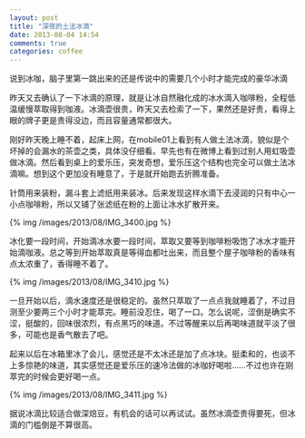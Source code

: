 ```yaml
---
layout: post
title: "深夜的土法冰滴"
date: 2013-08-04 14:54
comments: true
categories: coffee
---
```

说到冰咖，脑子里第一跳出来的还是传说中的需要几个小时才能完成的豪华冰滴

昨天又去确认了一下冰滴的原理，就是让冰自然融化成的冰水滴入咖啡粉，全程低温缓慢萃取得到咖液。冰滴壶很贵，昨天又去检索了一下，果然还是好贵，看得上眼的牌子更是贵得没边，而且容量通常都很大。

刚好昨天晚上睡不着，起床上网，在mobile01上看到有人做土法冰滴，貌似是个坏掉的会漏水的茶壶之类，具体没仔细看。早先也有在微博上看到过别人用虹吸壶做冰滴。然后看到桌上的爱乐压，突发奇想，爱乐压这个结构也完全可以做土法冰滴嘛。想到这个更加没有睡意了，于是就开始跑去折腾准备。

针筒用来装粉，漏斗套上滤纸用来装冰。后来发现这样水滴下去浸润的只有中心一小点咖啡粉，所以又铺了张滤纸在粉的上面让冰水扩散开来。

{% img /images/2013/08/IMG_3400.jpg %}

冰化要一段时间，开始滴冰水要一段时间，萃取又要等到咖啡粉吸饱了冰水才能开始滴咖液。总之等到开始萃取真是等得血都吐出来，而且整个屋子咖啡粉的香味有点太浓重了，香得睡不着了。

{% img /images/2013/08/IMG_3410.jpg %}

一旦开始以后，滴水速度还是很稳定的。虽然只萃取了一点点我就睡着了，不过目测至少要两三个小时才能萃完。睡前没忍住，喝了一口。怎么说呢，涩倒是确实不涩，挺酸的，回味很浓烈，有点黑巧的味道。不过等醒来以后再喝味道就平淡了很多，可能也是香气散去了吧。

起来以后在冰箱里冰了会儿，感觉还是不太冰还是加了点冰块。挺柔和的，也谈不上多惊艳的味道，其实感觉还是爱乐压的速冷法做的冰咖好喝啦……不过也许在刚萃完的时候会更好喝一点。

{% img /images/2013/08/IMG_3411.jpg %}

据说冰滴比较适合做深焙豆，有机会的话可以再试试。虽然冰滴壶贵得要死，但冰滴的门槛倒是不算很高。